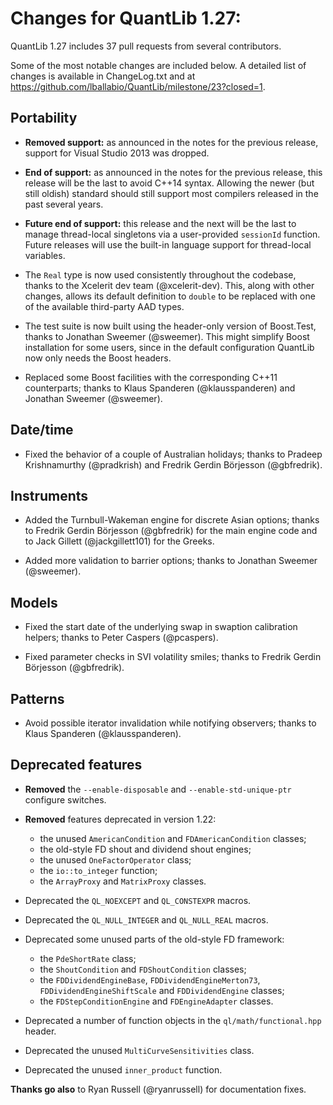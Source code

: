 Changes for QuantLib 1.27:
==========================

QuantLib 1.27 includes 37 pull requests from several contributors.

Some of the most notable changes are included below.
A detailed list of changes is available in ChangeLog.txt and at
<https://github.com/lballabio/QuantLib/milestone/23?closed=1>.

Portability
-----------

- **Removed support:** as announced in the notes for the previous
  release, support for Visual Studio 2013 was dropped.

- **End of support:** as announced in the notes for the previous
  release, this release will be the last to avoid C++14 syntax.
  Allowing the newer (but still oldish) standard should still support
  most compilers released in the past several years.

- **Future end of support:** this release and the next will be the
  last to manage thread-local singletons via a user-provided
  `sessionId` function.  Future releases will use the built-in
  language support for thread-local variables.

- The `Real` type is now used consistently throughout the codebase,
  thanks to the Xcelerit dev team (@xcelerit-dev).  This, along with
  other changes, allows its default definition to `double` to be
  replaced with one of the available third-party AAD types.

- The test suite is now built using the header-only version of
  Boost.Test, thanks to Jonathan Sweemer (@sweemer).  This might
  simplify Boost installation for some users, since in the default
  configuration QuantLib now only needs the Boost headers.

- Replaced some Boost facilities with the corresponding C++11
  counterparts; thanks to Klaus Spanderen (@klausspanderen) and
  Jonathan Sweemer (@sweemer).

Date/time
---------

- Fixed the behavior of a couple of Australian holidays; thanks to
  Pradeep Krishnamurthy (@pradkrish) and Fredrik Gerdin Börjesson
  (@gbfredrik).

Instruments
-----------

- Added the Turnbull-Wakeman engine for discrete Asian options; thanks
  to Fredrik Gerdin Börjesson (@gbfredrik) for the main engine code
  and to Jack Gillett (@jackgillett101) for the Greeks.

- Added more validation to barrier options; thanks to Jonathan Sweemer
  (@sweemer).

Models
------

- Fixed the start date of the underlying swap in swaption calibration
  helpers; thanks to Peter Caspers (@pcaspers).

- Fixed parameter checks in SVI volatility smiles; thanks to Fredrik
  Gerdin Börjesson (@gbfredrik).

Patterns
--------

- Avoid possible iterator invalidation while notifying observers;
  thanks to Klaus Spanderen (@klausspanderen).

Deprecated features
-------------------

- **Removed** the `--enable-disposable` and `--enable-std-unique-ptr`
  configure switches.

- **Removed** features deprecated in version 1.22:
  - the unused `AmericanCondition` and `FDAmericanCondition` classes;
  - the old-style FD shout and dividend shout engines;
  - the unused `OneFactorOperator` class;
  - the `io::to_integer` function;
  - the `ArrayProxy` and `MatrixProxy` classes.

- Deprecated the `QL_NOEXCEPT` and `QL_CONSTEXPR` macros.

- Deprecated the `QL_NULL_INTEGER` and `QL_NULL_REAL` macros.

- Deprecated some unused parts of the old-style FD framework:
  - the `PdeShortRate` class;
  - the `ShoutCondition` and `FDShoutCondition` classes;
  - the `FDDividendEngineBase`, `FDDividendEngineMerton73`,
    `FDDividendEngineShiftScale` and `FDDividendEngine` classes;
  - the `FDStepConditionEngine` and `FDEngineAdapter` classes.

- Deprecated a number of function objects in the
  `ql/math/functional.hpp` header.

- Deprecated the unused `MultiCurveSensitivities` class.

- Deprecated the unused `inner_product` function.


**Thanks go also** to Ryan Russell (@ryanrussell) for documentation fixes.
